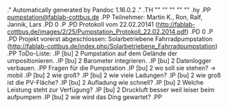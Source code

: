 .\" Automatically generated by Pandoc 1.16.0.2
.\"
.TH "" "" "" "" ""
.hy
.PP
<pumpstation@fablab-cottbus.de>
.PP
Teilnehmer: Martin K., Ron, Ralf, Jannik, Lars
.PD 0
.P
.PD
Protokoll vom
22.02.20141 (http://fablab-cottbus.de/images/2/25/Pumpstation_Protokoll_22.02.2014.pdf)
.PD 0
.P
.PD
Projekt vorerst abgeschlossen: Solarbetriebene
Fahrradpumpstation (http://fablab-cottbus.de/index.php/Solarbetriebene_Fahrradpumpstation)
.PP
 ToDo\-Liste:
.IP \[bu] 2
Pumpstation auf dem Gelände der umpositionieren.
.IP \[bu] 2
Barometer integrieren.
.IP \[bu] 2
Datenlogger verbauen.
.PP
Fragen für die Pumpstation
.IP \[bu] 2
wo soll sie stehen?
\-> mobil
.IP \[bu] 2
wie groß?
.IP \[bu] 2
wie viele Ladungen?
.IP \[bu] 2
wie groß ist die PV\-Fläche?
.IP \[bu] 2
Aufladung wie schnell?
.IP \[bu] 2
Welche Leistung steht zur Verfügung?
.IP \[bu] 2
Druckluft besser weil leiser beim aufpumpem
.IP \[bu] 2
wie wird das Ding gewartet?
.PP
